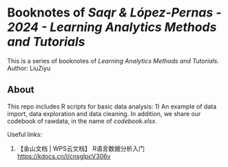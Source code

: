# Booknotes of *Saqr & López-Pernas - 2024 - Learning Analytics Methods and Tutorials*
This is a series of booknotes of *Learning Analytics Methods and Tutorials*.
Author: LiuZiyu
## About
This repo includes R scripts for basic data analysis: 1) An example of data import, data exploration and data cleaning.
In addition, we share our codebook of rawdata, in the name of *codebook.xlsx*.

Useful links: 
1. 【金山文档 | WPS云文档】 R语言数据分析入门 https://kdocs.cn/l/cnsglpcV306v